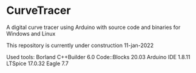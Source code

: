 # CurveTracer
A digital curve tracer using Arduino with source code and binaries for Windows and Linux

This repository is currently under construction
11-jan-2022

Used tools:
Borland C++Builder 6.0
Code::Blocks 20.03
Arduino IDE 1.8.11
LTSpice 17.0.32
Eagle 7.7
